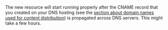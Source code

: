 The new resource will start running properly after the CNAME record that you created on your DNS hosting (see the [section about domain names used for content distribution](../../cdn/concepts/resource.md#hostnames)) is propagated across DNS servers. This might take a few hours.